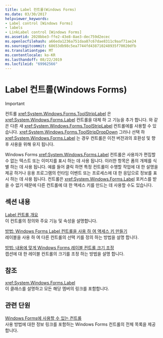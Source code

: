 ```yaml
---
title: Label 컨트롤(Windows Forms)
ms.date: 03/30/2017
helpviewer_keywords:
- Label control [Windows Forms]
- labels
- LinkLabel control [Windows Forms]
ms.assetid: 2028bbe3-ffe2-43e8-8ae3-dec759d2ecec
ms.openlocfilehash: a66eda1236a751daa87c67dae8311c9aaf71ae24
ms.sourcegitcommit: 68653db98c5ea7744fd438710248935f70020dfb
ms.translationtype: MT
ms.contentlocale: ko-KR
ms.lasthandoff: 08/22/2019
ms.locfileid: "69962566"
---
```

# <a name="label-control-windows-forms"></a>Label 컨트롤(Windows Forms)
> [!IMPORTANT]
> 컨트롤 <xref:System.Windows.Forms.ToolStripLabel> 은 <xref:System.Windows.Forms.Label> 컨트롤을 대체 하 고 기능을 추가 합니다. 와 같은 다른 새 <xref:System.Windows.Forms.ToolStripLabel> 컨트롤에를 사용할 수 있습니다. <xref:System.Windows.Forms.ToolStripDropDown> 그러나 선택 하 <xref:System.Windows.Forms.Label> 는 경우 컨트롤은 이전 버전과의 호환성 및 향후 사용을 위해 유지 됩니다.  
  
 Windows Forms <xref:System.Windows.Forms.Label> 컨트롤은 사용자가 편집할 수 없는 텍스트 또는 이미지를 표시 하는 데 사용 됩니다. 이러한 항목은 폼의 개체를 식별 하는 데 사용 됩니다. 예를 들어 클릭 하면 특정 컨트롤이 수행할 작업에 대 한 설명을 제공 하거나 응용 프로그램의 런타임 이벤트 또는 프로세스에 대 한 응답으로 정보를 표시 하는 데 사용 됩니다. 컨트롤은 <xref:System.Windows.Forms.Label> 포커스를 받을 수 없기 때문에 다른 컨트롤에 대 한 액세스 키를 만드는 데 사용할 수도 있습니다.  
  
## <a name="in-this-section"></a>섹션 내용  
 [Label 컨트롤 개요](label-control-overview-windows-forms.md)  
 이 컨트롤의 정의와 주요 기능 및 속성을 설명합니다.  
  
 [방법: Windows Forms Label 컨트롤을 사용 하 여 액세스 키 만들기](how-to-create-access-keys-with-windows-forms-label-controls.md)  
 레이블을 사용 하 여 다른 컨트롤의 선택 키를 정의 하는 방법을 설명 합니다.  
  
 [방법: 내용에 맞게 Windows Forms 레이블 컨트롤 크기 조정](how-to-size-a-windows-forms-label-control-to-fit-its-contents.md)  
 캡션에 대 한 레이블 컨트롤의 크기를 조정 하는 방법을 설명 합니다.  
  
## <a name="reference"></a>참조  
 <xref:System.Windows.Forms.Label>  
 이 클래스를 설명하고 모든 해당 멤버의 링크를 포함합니다.  
  
## <a name="related-sections"></a>관련 단원  
 [Windows Forms에 사용할 수 있는 컨트롤](controls-to-use-on-windows-forms.md)  
 사용 방법에 대한 정보 링크를 포함하는 Windows Forms 컨트롤의 전체 목록을 제공합니다.
